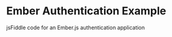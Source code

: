 Ember Authentication Example
============================

jsFiddle code for an Ember.js authentication application
